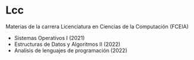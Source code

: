 # Lcc
Materias de la carrera Licenciatura en Ciencias de la Computación (FCEIA)
- Sistemas Operativos I (2021)
- Estructuras de Datos y Algoritmos II (2022)
- Analisis de lenguajes de programación (2022)

